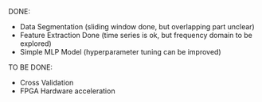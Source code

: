 DONE: 
- Data Segmentation (sliding window done, but overlapping part unclear)
- Feature Extraction Done (time series is ok, but frequency domain to be explored)
- Simple MLP Model (hyperparameter tuning can be improved)

TO BE DONE: 
- Cross Validation 
- FPGA Hardware acceleration